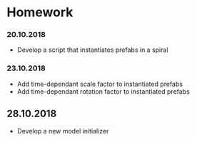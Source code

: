 # Homework

### 20.10.2018
- Develop a script that instantiates prefabs in a spiral

### 23.10.2018
- Add time-dependant scale factor to instantiated prefabs
- Add time-dependant rotation factor to instantiated prefabs

## 28.10.2018
- Develop a new model initializer